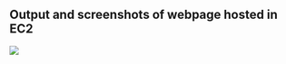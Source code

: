 ## Output and screenshots of webpage hosted in EC2

<img src="images/image1.png" style="width:50% height:50%">
